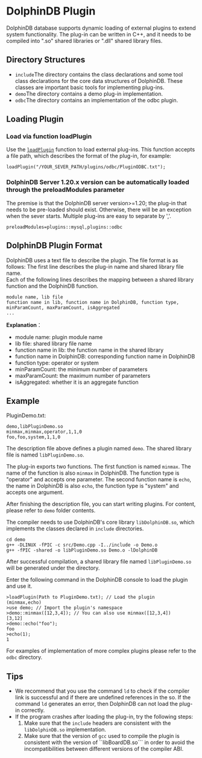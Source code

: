 # DolphinDB Plugin

DolphinDB database supports dynamic loading of external plugins to extend system functionality. The plug-in can be written in C++, and it needs to be compiled into ".so" shared libraries or ".dll" shared library files.

## Directory Structures
* ```include```The directory contains the class declarations and some tool class declarations for the core data structures of DolphinDB. These classes are important basic tools for implementing plug-ins.
* ```demo```The directory contains a demo plug-in implementation. 
* ```odbc```The directory contains an implementation of the odbc plugin.

## Loading Plugin

### Load via function loadPlugin

Use the [`loadPlugin`](https://www.dolphindb.cn/cn/help/loadPlugin.html) function to load external plug-ins. This function accepts a file path, which describes the format of the plug-in, for example:

```
loadPlugin("/YOUR_SEVER_PATH/plugins/odbc/PluginODBC.txt");
```

### DolphinDB Server 1.20.x version can be automatically loaded through the preloadModules parameter

The premise is that the DolphinDB server version>=1.20; the plug-in that needs to be pre-loaded should exist. Otherwise, there will be an exception when the sever starts. Multiple plug-ins are easy to separate by ','.

```
preloadModules=plugins::mysql,plugins::odbc
```


## DolphinDB Plugin Format

DolphinDB uses a text file to describe the plugin. The file format is as follows:
The first line describes the plug-in name and shared library file name.  
Each of the following lines describes the mapping between a shared library function and the DolphinDB function. 
```
module name, lib file
function name in lib, function name in DolphinDB, function type, minParamCount, maxParamCount, isAggregated
...
```
**Explanation**：
* module name: plugin module name  
* lib file: shared library file name 
* function name in lib: the function name in the shared library
* function name in DolphinDB: corresponding function name in DolphinDB 
* function type: operator or system 
* minParamCount: the minimum number of parameters  
* maxParamCount: the maximum number of parameters  
* isAggregated: whether it is an aggregate function  


## Example
PluginDemo.txt:
```
demo,libPluginDemo.so 
minmax,minmax,operator,1,1,0
foo,foo,system,1,1,0
```
The description file above defines a plugin named ```demo```. The shared library file is named ```libPluginDemo.so```.

The plug-in exports two functions. The first function is named ```minmax```. The name of the function is also ```minmax``` in DolphinDB. The function type is "operator" and accepts one parameter. The second function name is ```echo```, the name in DolphinDB is also ```echo```, the function type is "system" and accepts one argument. 

After finishing the description file, you can start writing plugins. For content, please refer to ```demo``` folder contents.

The compiler needs to use DolphinDB's core library ```libDolphinDB.so```, which implements the classes declared in ```include``` directories.

```
cd demo
g++ -DLINUX -fPIC -c src/Demo.cpp -I../include -o Demo.o
g++ -fPIC -shared -o libPluginDemo.so Demo.o -lDolphinDB
```

After successful compilation, a shared library file named ```libPluginDemo.so``` will be generated under the directory.

Enter the following command in the DolphinDB console to load the plugin and use it.
```
>loadPlugin(Path to PluginDemo.txt); // Load the plugin
(minmax,echo)
>use demo; // Import the plugin's namespace
>demo::minmax([12,3,4]); // You can also use minmax([12,3,4])
[3,12]
>demo::echo("foo");
foo
>echo(1);
1
```
For examples of implementation of more complex plugins please refer to the ```odbc``` directory.

## Tips
* We recommend that you use the command ```ld``` to check if the compiler link is successful and if there are undefined references in the so. If the command ```ld``` generates an error, then DolphinDB can not load the plug-in correctly.
* If the program crashes after loading the plug-in, try the following steps:
   1. Make sure that the ```include``` headers are consistent with the ```libDolphinDB.so``` implementation.
   2. Make sure that the version of ```gcc``` used to compile the plugin is consistent with the version of ``libBoardDB.so``` in order to avoid the incompatibilities between different versions of the compiler ABI.
